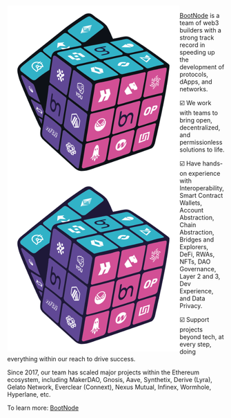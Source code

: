 <img align="left" src="https://github.com/BootNodeDev/brand-kit/blob/97ef9560ccde2415795c2fecbf839ce12097ca6d/assets/github/profile/rubik-negative-noText.svg#gh-dark-mode-only" width="400">
<img align="left" src="https://github.com/BootNodeDev/brand-kit/blob/97ef9560ccde2415795c2fecbf839ce12097ca6d/assets/github/profile/rubik-positive-noText.svg#gh-light-mode-only" width="400">

[BootNode](https://bootnode.dev) is a team of web3 builders with a strong track record in speeding up the development of protocols, dApps, and networks.

:ballot_box_with_check: We work with teams to bring open, decentralized, and permissionless solutions to life.

:ballot_box_with_check: Have hands-on experience with Interoperability, Smart Contract Wallets, Account Abstraction, Chain Abstraction, Bridges and Explorers, DeFi, RWAs, NFTs, DAO Governance, Layer 2 and 3, Dev Experience, and Data Privacy.

:ballot_box_with_check: Support projects beyond tech, at every step, doing everything within our reach to drive success.

Since 2017, our team has scaled major projects within the Ethereum ecosystem, including MakerDAO, Gnosis, Aave, Synthetix, Derive (Lyra), Gelato Network, Everclear (Connext), Nexus Mutual, Infinex, Wormhole, Hyperlane, etc.

To learn more: [BootNode](https://linktr.ee/bootnode.dev)

<br clear="left"/>
